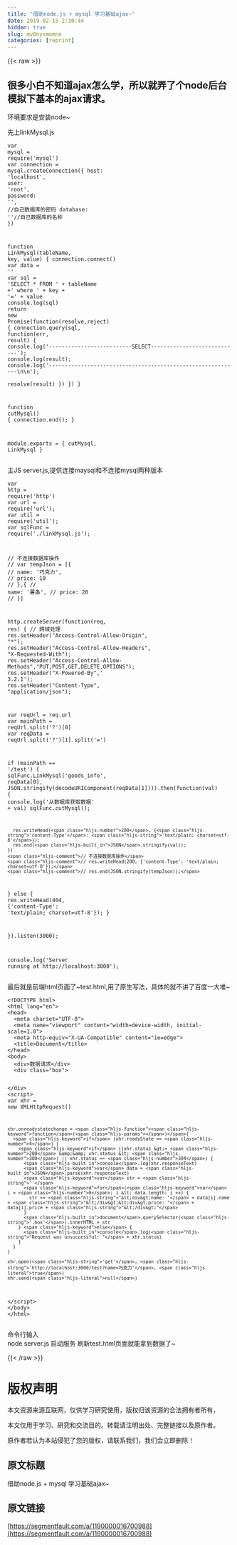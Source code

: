 ```yaml
---
title: '借助node.js + mysql 学习基础ajax~' 
date: 2019-02-15 2:30:44
hidden: true
slug: mv8nyxmomno
categories: [reprint]
---
```


{{< raw >}}

                    
<h2 id="articleHeader0">很多小白不知道ajax怎么学，所以就弄了个node后台模拟下基本的ajax请求。</h2>
<p>环境要求是安装node~</p>
<p>先上linkMysql.js</p>
<div class="widget-codetool" style="display:none;">
      <div class="widget-codetool--inner">
      <span class="selectCode code-tool" data-toggle="tooltip" data-placement="top" title="" data-original-title="全选"></span>
      <span type="button" class="copyCode code-tool" data-toggle="tooltip" data-placement="top" data-clipboard-text="var mysql = require('mysql')
var connection = mysql.createConnection({
  host: 'localhost',
  user: 'root',
  password: '', //自己数据库的密码
  database: ''//自己数据库的名称
})

function LinkMysql(tableName, key, value) {
  connection.connect()
  var data = ''
  var sql = 'SELECT * FROM ' + tableName +' where ' + key + '=' + value
  console.log(sql)
  return new Promise(function(resolve,reject) {
    connection.query(sql, function(err, result) {
      console.log('--------------------------SELECT----------------------------');
      console.log(result);
      console.log('------------------------------------------------------------\n\n');  
      resolve(result)
    })
  })
}

function cutMysql() {
  connection.end();
}

module.exports = {
  cutMysql,
  LinkMysql
}" title="" data-original-title="复制"></span>
      <span type="button" class="saveToNote code-tool" data-toggle="tooltip" data-placement="top" title="" data-original-title="放进笔记"></span>
      </div>
      </div><pre class="javascript hljs"><code class="javascript"><span class="hljs-keyword">var</span> mysql = <span class="hljs-built_in">require</span>(<span class="hljs-string">'mysql'</span>)
<span class="hljs-keyword">var</span> connection = mysql.createConnection({
  <span class="hljs-attr">host</span>: <span class="hljs-string">'localhost'</span>,
  <span class="hljs-attr">user</span>: <span class="hljs-string">'root'</span>,
  <span class="hljs-attr">password</span>: <span class="hljs-string">''</span>, <span class="hljs-comment">//自己数据库的密码</span>
  database: <span class="hljs-string">''</span><span class="hljs-comment">//自己数据库的名称</span>
})

<span class="hljs-function"><span class="hljs-keyword">function</span> <span class="hljs-title">LinkMysql</span>(<span class="hljs-params">tableName, key, value</span>) </span>{
  connection.connect()
  <span class="hljs-keyword">var</span> data = <span class="hljs-string">''</span>
  <span class="hljs-keyword">var</span> sql = <span class="hljs-string">'SELECT * FROM '</span> + tableName +<span class="hljs-string">' where '</span> + key + <span class="hljs-string">'='</span> + value
  <span class="hljs-built_in">console</span>.log(sql)
  <span class="hljs-keyword">return</span> <span class="hljs-keyword">new</span> <span class="hljs-built_in">Promise</span>(<span class="hljs-function"><span class="hljs-keyword">function</span>(<span class="hljs-params">resolve,reject</span>) </span>{
    connection.query(sql, <span class="hljs-function"><span class="hljs-keyword">function</span>(<span class="hljs-params">err, result</span>) </span>{
      <span class="hljs-built_in">console</span>.log(<span class="hljs-string">'--------------------------SELECT----------------------------'</span>);
      <span class="hljs-built_in">console</span>.log(result);
      <span class="hljs-built_in">console</span>.log(<span class="hljs-string">'------------------------------------------------------------\n\n'</span>);  
      resolve(result)
    })
  })
}

<span class="hljs-function"><span class="hljs-keyword">function</span> <span class="hljs-title">cutMysql</span>(<span class="hljs-params"></span>) </span>{
  connection.end();
}

<span class="hljs-built_in">module</span>.exports = {
  cutMysql,
  LinkMysql
}</code></pre>
<p>主JS server.js,提供连接maysql和不连接mysql两种版本</p>
<div class="widget-codetool" style="display:none;">
      <div class="widget-codetool--inner">
      <span class="selectCode code-tool" data-toggle="tooltip" data-placement="top" title="" data-original-title="全选"></span>
      <span type="button" class="copyCode code-tool" data-toggle="tooltip" data-placement="top" data-clipboard-text="var http = require('http')
var url = require('url');
var util = require('util');
var sqlFunc = require('./linkMysql.js');

// 不连接数据库操作
// var tempJson = [{
//   name: '巧克力',
//   price: 10
// },{
//   name: '薯条',
//   price: 20
// }]

http.createServer(function(req, res) {
  // 跨域处理
  res.setHeader(&quot;Access-Control-Allow-Origin&quot;, &quot;*&quot;); 
  res.setHeader(&quot;Access-Control-Allow-Headers&quot;, &quot;X-Requested-With&quot;);
  res.setHeader(&quot;Access-Control-Allow-Methods&quot;,&quot;PUT,POST,GET,DELETE,OPTIONS&quot;);
  res.setHeader(&quot;X-Powered-By&quot;,' 3.2.1');
  res.setHeader(&quot;Content-Type&quot;, &quot;application/json&quot;);

  var reqUrl = req.url
  var mainPath = reqUrl.split('?')[0]
  var reqData = reqUrl.split('?')[1].split('=')

  if (mainPath == '/test') {
    sqlFunc.LinkMysql('goods_info', reqData[0], JSON.stringify(decodeURIComponent(reqData[1]))).then(function(val) {
      console.log('从数据库获取数据' + val)
      sqlFunc.cutMysql();

      res.writeHead(200, {'content-Type': 'text/plain; charset=utf-8'});
      res.end(JSON.stringify(val));
    })
    // 不连接数据库操作
    // res.writeHead(200, {'content-Type': 'text/plain; charset=utf-8'});
    // res.end(JSON.stringify(tempJson));
  } else {
    res.writeHead(404, {'content-Type': 'text/plain; charset=utf-8'});
  }
  

}).listen(3000);

console.log('Server running at http://localhost:3000');" title="" data-original-title="复制"></span>
      <span type="button" class="saveToNote code-tool" data-toggle="tooltip" data-placement="top" title="" data-original-title="放进笔记"></span>
      </div>
      </div><pre class="javascript hljs"><code class="javascript"><span class="hljs-keyword">var</span> http = <span class="hljs-built_in">require</span>(<span class="hljs-string">'http'</span>)
<span class="hljs-keyword">var</span> url = <span class="hljs-built_in">require</span>(<span class="hljs-string">'url'</span>);
<span class="hljs-keyword">var</span> util = <span class="hljs-built_in">require</span>(<span class="hljs-string">'util'</span>);
<span class="hljs-keyword">var</span> sqlFunc = <span class="hljs-built_in">require</span>(<span class="hljs-string">'./linkMysql.js'</span>);

<span class="hljs-comment">// 不连接数据库操作</span>
<span class="hljs-comment">// var tempJson = [{</span>
<span class="hljs-comment">//   name: '巧克力',</span>
<span class="hljs-comment">//   price: 10</span>
<span class="hljs-comment">// },{</span>
<span class="hljs-comment">//   name: '薯条',</span>
<span class="hljs-comment">//   price: 20</span>
<span class="hljs-comment">// }]</span>

http.createServer(<span class="hljs-function"><span class="hljs-keyword">function</span>(<span class="hljs-params">req, res</span>) </span>{
  <span class="hljs-comment">// 跨域处理</span>
  res.setHeader(<span class="hljs-string">"Access-Control-Allow-Origin"</span>, <span class="hljs-string">"*"</span>); 
  res.setHeader(<span class="hljs-string">"Access-Control-Allow-Headers"</span>, <span class="hljs-string">"X-Requested-With"</span>);
  res.setHeader(<span class="hljs-string">"Access-Control-Allow-Methods"</span>,<span class="hljs-string">"PUT,POST,GET,DELETE,OPTIONS"</span>);
  res.setHeader(<span class="hljs-string">"X-Powered-By"</span>,<span class="hljs-string">' 3.2.1'</span>);
  res.setHeader(<span class="hljs-string">"Content-Type"</span>, <span class="hljs-string">"application/json"</span>);

  <span class="hljs-keyword">var</span> reqUrl = req.url
  <span class="hljs-keyword">var</span> mainPath = reqUrl.split(<span class="hljs-string">'?'</span>)[<span class="hljs-number">0</span>]
  <span class="hljs-keyword">var</span> reqData = reqUrl.split(<span class="hljs-string">'?'</span>)[<span class="hljs-number">1</span>].split(<span class="hljs-string">'='</span>)

  <span class="hljs-keyword">if</span> (mainPath == <span class="hljs-string">'/test'</span>) {
    sqlFunc.LinkMysql(<span class="hljs-string">'goods_info'</span>, reqData[<span class="hljs-number">0</span>], <span class="hljs-built_in">JSON</span>.stringify(<span class="hljs-built_in">decodeURIComponent</span>(reqData[<span class="hljs-number">1</span>]))).then(<span class="hljs-function"><span class="hljs-keyword">function</span>(<span class="hljs-params">val</span>) </span>{
      <span class="hljs-built_in">console</span>.log(<span class="hljs-string">'从数据库获取数据'</span> + val)
      sqlFunc.cutMysql();

      res.writeHead(<span class="hljs-number">200</span>, {<span class="hljs-string">'content-Type'</span>: <span class="hljs-string">'text/plain; charset=utf-8'</span>});
      res.end(<span class="hljs-built_in">JSON</span>.stringify(val));
    })
    <span class="hljs-comment">// 不连接数据库操作</span>
    <span class="hljs-comment">// res.writeHead(200, {'content-Type': 'text/plain; charset=utf-8'});</span>
    <span class="hljs-comment">// res.end(JSON.stringify(tempJson));</span>
  } <span class="hljs-keyword">else</span> {
    res.writeHead(<span class="hljs-number">404</span>, {<span class="hljs-string">'content-Type'</span>: <span class="hljs-string">'text/plain; charset=utf-8'</span>});
  }
  

}).listen(<span class="hljs-number">3000</span>);

<span class="hljs-built_in">console</span>.log(<span class="hljs-string">'Server running at http://localhost:3000'</span>);</code></pre>
<p>最后就是前端html页面了~test.html,用了原生写法，具体的就不讲了百度一大堆~</p>
<div class="widget-codetool" style="display:none;">
      <div class="widget-codetool--inner">
      <span class="selectCode code-tool" data-toggle="tooltip" data-placement="top" title="" data-original-title="全选"></span>
      <span type="button" class="copyCode code-tool" data-toggle="tooltip" data-placement="top" data-clipboard-text="<!DOCTYPE html>
<html lang=&quot;en&quot;>
<head>
  <meta charset=&quot;UTF-8&quot;>
  <meta name=&quot;viewport&quot; content=&quot;width=device-width, initial-scale=1.0&quot;>
  <meta http-equiv=&quot;X-UA-Compatible&quot; content=&quot;ie=edge&quot;>
  <title>Document</title>
</head>
<body>
  <div>数据请求</div>
  <div class=&quot;box&quot;>

  </div>
  <script>
    var xhr = new XMLHttpRequest()

    xhr.onreadystatechange = function(){
      if (xhr.readyState == 4) {
        if ((xhr.status >= 200 &amp;&amp; xhr.status < 300) || xhr.status == 304) {
          console.log(xhr.responseText)
          var data = JSON.parse(xhr.responseText)
          var str = ''
          for(var i = 0; i < data.length; i ++) {
            str += &quot;<div>name: &quot; + data[i].name + &quot;</div><div>price: &quot; + data[i].price + &quot;</div>&quot;
          }
          document.querySelector('.box').innerHTML = str
        } else {
          console.log(&quot;Request was unsuccessful: &quot; + xhr.status)
        }
      }
    }

    xhr.open('get', 'http://localhost:3000/test?name=巧克力', true)
    xhr.send(null)
  </script>
</body>
</html>" title="" data-original-title="复制"></span>
      <span type="button" class="saveToNote code-tool" data-toggle="tooltip" data-placement="top" title="" data-original-title="放进笔记"></span>
      </div>
      </div><pre class="xml hljs"><code class="html"><span class="hljs-meta">&lt;!DOCTYPE html&gt;</span>
<span class="hljs-tag">&lt;<span class="hljs-name">html</span> <span class="hljs-attr">lang</span>=<span class="hljs-string">"en"</span>&gt;</span>
<span class="hljs-tag">&lt;<span class="hljs-name">head</span>&gt;</span>
  <span class="hljs-tag">&lt;<span class="hljs-name">meta</span> <span class="hljs-attr">charset</span>=<span class="hljs-string">"UTF-8"</span>&gt;</span>
  <span class="hljs-tag">&lt;<span class="hljs-name">meta</span> <span class="hljs-attr">name</span>=<span class="hljs-string">"viewport"</span> <span class="hljs-attr">content</span>=<span class="hljs-string">"width=device-width, initial-scale=1.0"</span>&gt;</span>
  <span class="hljs-tag">&lt;<span class="hljs-name">meta</span> <span class="hljs-attr">http-equiv</span>=<span class="hljs-string">"X-UA-Compatible"</span> <span class="hljs-attr">content</span>=<span class="hljs-string">"ie=edge"</span>&gt;</span>
  <span class="hljs-tag">&lt;<span class="hljs-name">title</span>&gt;</span>Document<span class="hljs-tag">&lt;/<span class="hljs-name">title</span>&gt;</span>
<span class="hljs-tag">&lt;/<span class="hljs-name">head</span>&gt;</span>
<span class="hljs-tag">&lt;<span class="hljs-name">body</span>&gt;</span>
  <span class="hljs-tag">&lt;<span class="hljs-name">div</span>&gt;</span>数据请求<span class="hljs-tag">&lt;/<span class="hljs-name">div</span>&gt;</span>
  <span class="hljs-tag">&lt;<span class="hljs-name">div</span> <span class="hljs-attr">class</span>=<span class="hljs-string">"box"</span>&gt;</span>

  <span class="hljs-tag">&lt;/<span class="hljs-name">div</span>&gt;</span>
  <span class="hljs-tag">&lt;<span class="hljs-name">script</span>&gt;</span><span class="javascript">
    <span class="hljs-keyword">var</span> xhr = <span class="hljs-keyword">new</span> XMLHttpRequest()

    xhr.onreadystatechange = <span class="hljs-function"><span class="hljs-keyword">function</span>(<span class="hljs-params"></span>)</span>{
      <span class="hljs-keyword">if</span> (xhr.readyState == <span class="hljs-number">4</span>) {
        <span class="hljs-keyword">if</span> ((xhr.status &gt;= <span class="hljs-number">200</span> &amp;&amp; xhr.status &lt; <span class="hljs-number">300</span>) || xhr.status == <span class="hljs-number">304</span>) {
          <span class="hljs-built_in">console</span>.log(xhr.responseText)
          <span class="hljs-keyword">var</span> data = <span class="hljs-built_in">JSON</span>.parse(xhr.responseText)
          <span class="hljs-keyword">var</span> str = <span class="hljs-string">''</span>
          <span class="hljs-keyword">for</span>(<span class="hljs-keyword">var</span> i = <span class="hljs-number">0</span>; i &lt; data.length; i ++) {
            str += <span class="hljs-string">"&lt;div&gt;name: "</span> + data[i].name + <span class="hljs-string">"&lt;/div&gt;&lt;div&gt;price: "</span> + data[i].price + <span class="hljs-string">"&lt;/div&gt;"</span>
          }
          <span class="hljs-built_in">document</span>.querySelector(<span class="hljs-string">'.box'</span>).innerHTML = str
        } <span class="hljs-keyword">else</span> {
          <span class="hljs-built_in">console</span>.log(<span class="hljs-string">"Request was unsuccessful: "</span> + xhr.status)
        }
      }
    }

    xhr.open(<span class="hljs-string">'get'</span>, <span class="hljs-string">'http://localhost:3000/test?name=巧克力'</span>, <span class="hljs-literal">true</span>)
    xhr.send(<span class="hljs-literal">null</span>)
  </span><span class="hljs-tag">&lt;/<span class="hljs-name">script</span>&gt;</span>
<span class="hljs-tag">&lt;/<span class="hljs-name">body</span>&gt;</span>
<span class="hljs-tag">&lt;/<span class="hljs-name">html</span>&gt;</span></code></pre>
<p>命令行输入<br>node server.js 启动服务  刷新test.html页面就能拿到数据了~</p>

                
{{< /raw >}}

# 版权声明
本文资源来源互联网，仅供学习研究使用，版权归该资源的合法拥有者所有，

本文仅用于学习、研究和交流目的。转载请注明出处、完整链接以及原作者。

原作者若认为本站侵犯了您的版权，请联系我们，我们会立即删除！

## 原文标题
借助node.js + mysql 学习基础ajax~

## 原文链接
[https://segmentfault.com/a/1190000016700988](https://segmentfault.com/a/1190000016700988)


